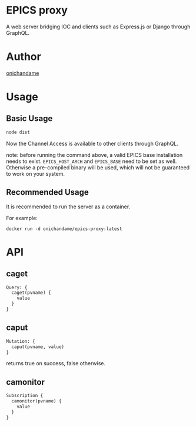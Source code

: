 # EPICS proxy

A web server bridging IOC and clients such as Express.js or Django through GraphQL.

# Author

[onichandame](https://github.com/onichandame)

# Usage

## Basic Usage

```bash
node dist
```

Now the Channel Access is available to other clients through GraphQL.

note: before running the command above, a valid EPICS base installation needs to exist. `EPICS_HOST_ARCH` and `EPICS_BASE` need to be set as well. Otherwise a pre-compiled binary will be used, which will not be guaranteed to work on your system.

## Recommended Usage

It is recommended to run the server as a container.

For example:

```docker
docker run -d onichandame/epics-proxy:latest
```

# API

## caget

```graphql
Query: {
  caget(pvname) {
    value
  }
}
```

## caput

```graphql
Mutation: {
  caput(pvname, value)
}
```

returns true on success, false otherwise.

## camonitor

```graphql
Subscription {
  camonitor(pvname) {
    value
  }
}
```

